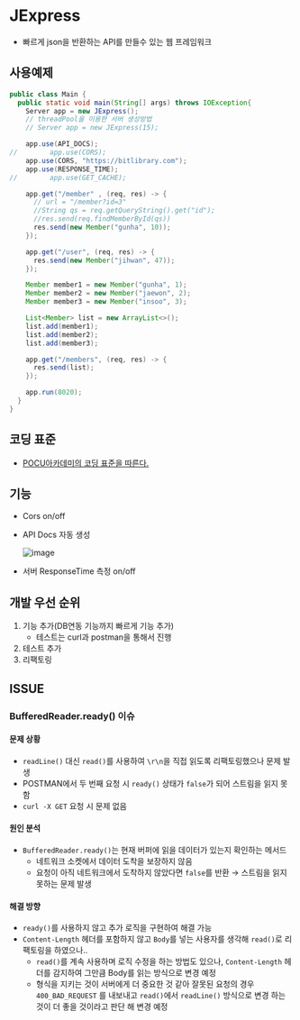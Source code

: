 # JExpress

- 빠르게 json을 반환하는 API를 만들수 있는 웹 프레임워크

## 사용예제

```java
public class Main {
  public static void main(String[] args) throws IOException{
    Server app = new JExpress();
    // threadPool을 이용한 서버 생성방법
    // Server app = new JExpress(15);

    app.use(API_DOCS);
//        app.use(CORS);
    app.use(CORS, "https://bitlibrary.com");
    app.use(RESPONSE_TIME);
//        app.use(GET_CACHE);

    app.get("/member" , (req, res) -> {
      // url = "/member?id=3"
      //String qs = req.getQueryString().get("id");
      //res.send(req.findMemberById(qs))
      res.send(new Member("gunha", 10));
    });

    app.get("/user", (req, res) -> {
      res.send(new Member("jihwan", 47));
    });

    Member member1 = new Member("gunha", 1);
    Member member2 = new Member("jaewon", 2);
    Member member3 = new Member("insoo", 3);

    List<Member> list = new ArrayList<>();
    list.add(member1);
    list.add(member2);
    list.add(member3);

    app.get("/members", (req, res) -> {
      res.send(list);
    });

    app.run(8020);
  }
}
```
## 코딩 표준

- [POCU아카데미의 코딩 표준을 따른다.](https://docs.popekim.com/ko/coding-standards/pocu-java)

## 기능
- Cors on/off
- API Docs 자동 생성
  
  ![image](https://github.com/user-attachments/assets/7eba6dca-3ef4-4b33-ac1d-6b8ebad6febf)

- 서버 ResponseTime 측정 on/off

## 개발 우선 순위
1. 기능 추가(DB연동 기능까지 빠르게 기능 추가)
   - 테스트는 curl과 postman을 통해서 진행
2. 테스트 추가
3. 리팩토링

## ISSUE

### BufferedReader.ready() 이슈

#### 문제 상황
- `readLine()` 대신 `read()`를 사용하여 `\r\n`을 직접 읽도록 리팩토링했으나 문제 발생
- POSTMAN에서 두 번째 요청 시 `ready()` 상태가 `false`가 되어 스트림을 읽지 못함
- `curl -X GET` 요청 시 문제 없음

#### 원인 분석
- `BufferedReader.ready()`는 현재 버퍼에 읽을 데이터가 있는지 확인하는 메서드
  - 네트워크 소켓에서 데이터 도착을 보장하지 않음
  - 요청이 아직 네트워크에서 도착하지 않았다면 `false`를 반환 → 스트림을 읽지 못하는 문제 발생

#### 해결 방향
- `ready()`를 사용하지 않고 추가 로직을 구현하여 해결 가능
- `Content-Length` 헤더를 포함하지 않고 `Body`를 넣는 사용자를 생각해 `read()`로 리팩토링을 하였으나..
  - `read()`를 계속 사용하며 로직 수정을 하는 방법도 있으나, `Content-Length` 헤더를 감지하여 그만큼 Body를 읽는 방식으로 변경 예정
  - 형식을 지키는 것이 서버에게 더 중요한 것 같아 잘못된 요청의 경우 `400_BAD_REQUEST` 를 내보내고 `read()`에서  `readLine()` 방식으로 변경 하는 것이 더 좋을 것이라고 판단 해 변경 예정
